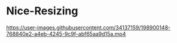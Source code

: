 # Nice-Resizing


https://user-images.githubusercontent.com/34137159/198900148-768840e2-a4eb-4245-9c9f-abf65aa9d15a.mp4

